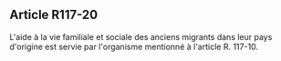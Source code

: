 ## Article R117-20

L'aide à la vie familiale et sociale des anciens migrants dans leur pays d'origine est servie par l'organisme
mentionné à l'article R. 117-10.


